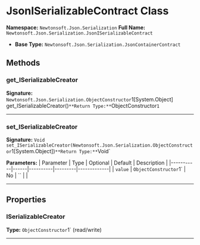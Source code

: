 # JsonISerializableContract Class

**Namespace:** `Newtonsoft.Json.Serialization`
**Full Name:** `Newtonsoft.Json.Serialization.JsonISerializableContract`
- **Base Type:** `Newtonsoft.Json.Serialization.JsonContainerContract`

## Methods

### get_ISerializableCreator

**Signature:** `Newtonsoft.Json.Serialization.ObjectConstructor`1[System.Object] get_ISerializableCreator()`
**Return Type:** `ObjectConstructor`1`

---

### set_ISerializableCreator

**Signature:** `Void set_ISerializableCreator(Newtonsoft.Json.Serialization.ObjectConstructor`1[System.Object])`
**Return Type:** `Void`

**Parameters:**
| Parameter | Type | Optional | Default | Description |
|-----------|------|----------|---------|-------------|
| `value` | `ObjectConstructor`1` | No | `` |  |

---

## Properties

### ISerializableCreator

**Type:** `ObjectConstructor`1` (read/write)

---